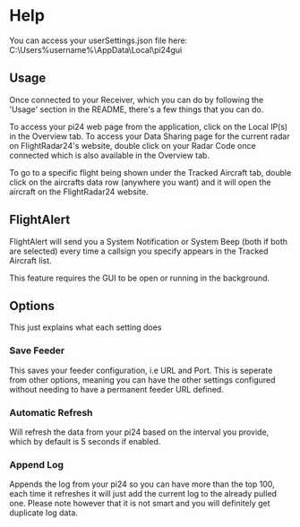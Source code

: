 # Help

You can access your userSettings.json file here: C:\Users\%username%\AppData\Local\pi24gui

## Usage
Once connected to your Receiver, which you can do by following the 'Usage' section in the README, there's a few things that you can do.

To access your pi24 web page from the application, click on the Local IP(s) in the Overview tab.  To access your Data Sharing page for the current radar on FlightRadar24's website, double click on your Radar Code once connected which is also available in the Overview tab.

To go to a specific flight being shown under the Tracked Aircraft tab, double click on the aircrafts data row (anywhere you want) and it will open the aircraft on the FlightRadar24 website.

## FlightAlert
FlightAlert will send you a System Notification or System Beep (both if both are selected) every time a callsign you specify appears in the Tracked Aircraft list.

This feature requires the GUI to be open or running in the background.

## Options
This just explains what each setting does

### Save Feeder
This saves your feeder configuration, i.e URL and Port. This is seperate from other options, meaning you can have the other settings configured without needing to have a permanent feeder URL defined.

### Automatic Refresh
Will refresh the data from your pi24 based on the interval you provide, which by default is 5 seconds if enabled.

### Append Log
Appends the log from your pi24 so you can have more than the top 100, each time it refreshes it will just add the current log to the already pulled one.  Please note however that it is not smart and you will definitely get duplicate log data.
